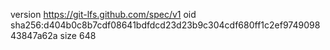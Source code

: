 version https://git-lfs.github.com/spec/v1
oid sha256:d404b0c8b7cdf08641bdfdcd23d23b9c304cdf680ff1c2ef974909843847a62a
size 648
